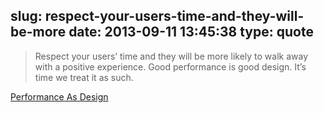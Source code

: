 slug: respect-your-users-time-and-they-will-be-more
date: 2013-09-11 13:45:38
type: quote
---

> Respect your users’ time and they will be more likely to walk away with a positive experience. Good performance is good design. It’s time we treat it as such.

[Performance As Design](http://bradfrostweb.com/blog/post/performance-as-design/)
